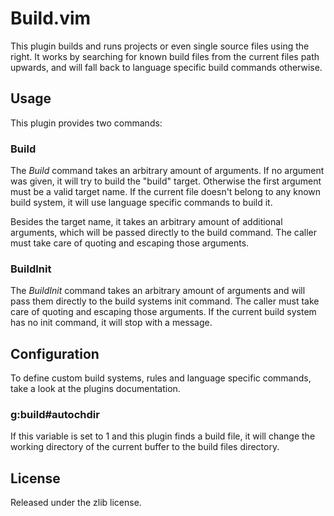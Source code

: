 # Build.vim

This plugin builds and runs projects or even single source files using the
right. It works by searching for known build files from the current files
path upwards, and will fall back to language specific build commands
otherwise.

## Usage

This plugin provides two commands:

### Build

The _Build_ command takes an arbitrary amount of arguments. If no argument
was given, it will try to build the "build" target. Otherwise the first
argument must be a valid target name. If the current file doesn't belong to
any known build system, it will use language specific commands to build it.

Besides the target name, it takes an arbitrary amount of additional arguments,
which will be passed directly to the build command. The caller must take care
of quoting and escaping those arguments.

### BuildInit

The _BuildInit_ command takes an arbitrary amount of arguments and will
pass them directly to the build systems init command. The caller must take
care of quoting and escaping those arguments. If the current build system
has no init command, it will stop with a message.

## Configuration

To define custom build systems, rules and language specific commands, take
a look at the plugins documentation.

### g:build#autochdir

If this variable is set to 1 and this plugin finds a build file, it will
change the working directory of the current buffer to the build files
directory.

## License

Released under the zlib license.
